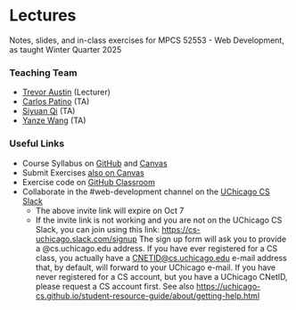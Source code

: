 # Lectures
Notes, slides, and in-class exercises for MPCS 52553 - Web Development, as taught Winter Quarter 2025
### Teaching Team
- [Trevor Austin](mailto:trevoraustin@cs.uchicago.edu) (Lecturer)
- [Carlos Patino](cpatinoc@alumni.chicagobooth.edu) (TA)
- [Siyuan Qi](siyuanq@uchicago.edu) (TA)
- [Yanze Wang](yanze41@uchicago.edu) (TA)
### Useful Links
- Course Syllabus on [GitHub](syllabus.md) and [Canvas](https://canvas.uchicago.edu/courses/58705)
- Submit Exercises [also on Canvas](https://canvas.uchicago.edu/courses/58705/assignments)
- Exercise code on [GitHub Classroom](https://classroom.github.com/a/rBD2UJNW)
- Collaborate in the #web-development channel on the [UChicago CS Slack](https://join.slack.com/t/cs-uchicago/shared_invite/zt-2qcbdztj5-C0ein07pn5a3BGaTaXyiog)
  - The above invite link will expire on Oct 7
  - If the invite link is not working and you are not on the UChicago CS Slack, you can join using this link: https://cs-uchicago.slack.com/signup The sign up form will ask you to provide a @cs.uchicago.edu address. If you have ever registered for a CS class, you actually have a CNETID@cs.uchicago.edu e-mail address that, by default, will forward to your UChicago e-mail. If you have never registered for a CS account, but you have a UChicago CNetID, please request a CS account first. See also https://uchicago-cs.github.io/student-resource-guide/about/getting-help.html
